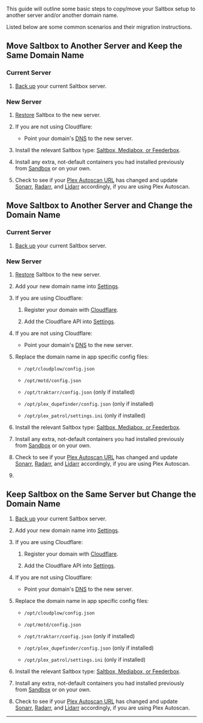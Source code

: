 This guide will outline some basic steps to copy/move your Saltbox setup to another server and/or another domain name.

Listed below are some common scenarios and their migration instructions.

## Move Saltbox to Another Server and Keep the Same Domain Name

### Current Server

1. [Back up](backup.md) your current Saltbox server.

### New Server

1. [Restore](restore.md) Saltbox to the new server.

2. If you are not using Cloudflare:

    - Point your domain's [DNS](/prerequisites/prerequisites.md#domain) to the new server.

3. Install the relevant Saltbox type: [Saltbox, Mediabox, or Feederbox](/install/install.md#install-saltbox).

4. Install any extra, not-default containers you had installed previously from [Sandbox](/sandbox/index.md) or on your own.

5. Check to see if your [Plex Autoscan URL](/apps/plex-autoscan/#obtaining-the-plex-autoscan-url) has changed and update [Sonarr](/apps/sonarr.md), [Radarr](/apps/radarr.md), and [Lidarr](/apps/lidarr.md) accordingly, if you are using Plex Autoscan.

## Move Saltbox to Another Server and Change the Domain Name

### Current Server

1. [Back up](backup.md) your current Saltbox server.

### New Server

1. [Restore](restore.md) Saltbox to the new server.

2. Add your new domain name into [Settings](settings.md).

3. If you are using Cloudflare:

    1. Register your domain with [Cloudflare](/faq/Cloudflare.md).

    2. Add the Cloudflare API into [Settings](settings.md).

4. If you are not using Cloudflare:

    - Point your domain's [DNS](/prerequisites/prerequisites.md#domain) to the new server.

5. Replace the domain name in app specific config files:

    - `/opt/cloudplow/config.json`

    - `/opt/motd/config.json`

    - `/opt/traktarr/config.json` (only if installed)

    - `/opt/plex_dupefinder/config.json` (only if installed)

    - `/opt/plex_patrol/settings.ini` (only if installed)

3. Install the relevant Saltbox type: [Saltbox, Mediabox, or Feederbox](/install/install.md#install-saltbox).

7. Install any extra, not-default containers you had installed previously from [Sandbox](/sandbox/index.md) or on your own.

5. Check to see if your [Plex Autoscan URL](/apps/plex-autoscan/#obtaining-the-plex-autoscan-url) has changed and update [Sonarr](/apps/sonarr.md), [Radarr](/apps/radarr.md), and [Lidarr](/apps/lidarr.md) accordingly, if you are using Plex Autoscan.
6.
## Keep Saltbox on the Same Server but Change the Domain Name

1. [Back up](backup.md) your current Saltbox server.

2. Add your new domain name into [Settings](settings.md).

3. If you are using Cloudflare:

    1. Register your domain with [Cloudflare](/faq/Cloudflare.md).

    2. Add the Cloudflare API into [Settings](settings.md).

4. If you are not using Cloudflare:

    - Point your domain's [DNS](/prerequisites/prerequisites.md#domain) to the new server.

5. Replace the domain name in app specific config files:

    - `/opt/cloudplow/config.json`

    - `/opt/motd/config.json`

    - `/opt/traktarr/config.json` (only if installed)

    - `/opt/plex_dupefinder/config.json` (only if installed)

    - `/opt/plex_patrol/settings.ini` (only if installed)

3. Install the relevant Saltbox type: [Saltbox, Mediabox, or Feederbox](/install/install.md#install-saltbox).

7. Install any extra, not-default containers you had installed previously from [Sandbox](/sandbox/index.md) or on your own.

5. Check to see if your [Plex Autoscan URL](/apps/plex-autoscan/#obtaining-the-plex-autoscan-url) has changed and update [Sonarr](/apps/sonarr.md), [Radarr](/apps/radarr.md), and [Lidarr](/apps/lidarr.md) accordingly, if you are using Plex Autoscan.

---
